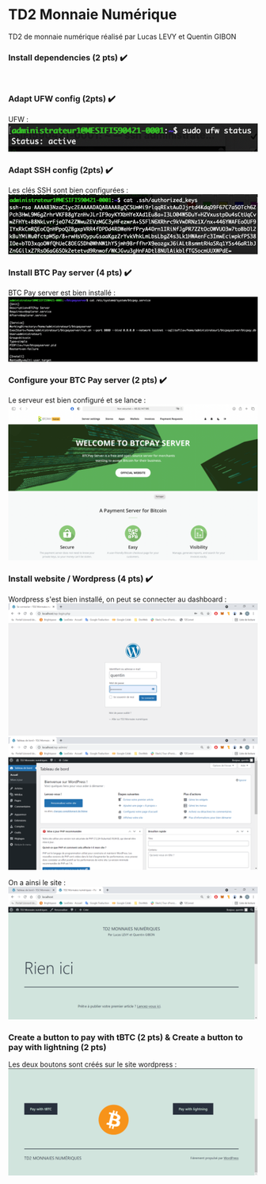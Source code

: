 # TD2 Monnaie Numérique

TD2 de monnaie numérique réalisé par Lucas LEVY et Quentin GIBON
<br>

### Install dependencies (2 pts) ✔️
<br>

### Adapt UFW config (2pts) ✔️
UFW :
![ufw](img/ufw.png)
<br>

### Adapt SSH config (2pts) ✔️
Les clés SSH sont bien configurées :
![sshKeys](img/SSHKeys.png)
<br>

### Install BTC Pay server (4 pts) ✔️
BTC Pay server est bien installé :
![btcpay](img/btcpay.png)
<br>

### Configure your BTC Pay server (2 pts) ✔️
Le serveur est bien configuré et se lance :
![btcpayWebsite](img/btcpayWebsite.png)
<br>

### Install website / Wordpress (4 pts) ✔️
Wordpress s'est bien installé, on peut se connecter au dashboard :
![WPLogin](img/WPLogin.png)
![WPLogged](img/WPLogged.png)

On a ainsi le site :
![Website](img/Website.png)
<br>

### Create a button to pay with tBTC (2 pts) & Create a button to pay with lightning (2 pts)
Les deux boutons sont créés sur le site wordpress :
![Buttons](img/Buttons.png)
<br>